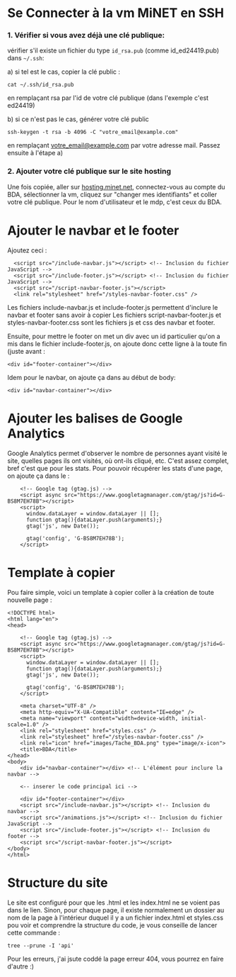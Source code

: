# Se Connecter à la vm MiNET en SSH 
### 1. Vérifier si vous avez déjà une clé publique: 

vérifier s'il existe un fichier du type ```id_rsa.pub``` (comme id_ed24419.pub) dans ```~/.ssh```: 

  a) si tel est le cas, copier la clé public :
  ````
  cat ~/.ssh/id_rsa.pub
  ````
 en remplaçant rsa par l'id de votre clé publique (dans l'exemple c'est ed24419)
 
  b) si ce n'est pas le cas, générer votre clé public
  ````
  ssh-keygen -t rsa -b 4096 -C "votre_email@example.com"
  ````
 en remplaçant votre_email@example.com par votre adresse mail. Passez ensuite à l'étape a)
 

### 2. Ajouter votre clé publique sur le site hosting

Une fois copiée, aller sur [hosting.minet.net](hosting.minet.net), connectez-vous au compte du BDA, sélectionner la vm, cliquez sur "changer mes identifiants" et coller votre clé publique. Pour le nom d'utilisateur et le mdp, c'est ceux du BDA. 

# Ajouter le navbar et le footer 
Ajoutez ceci :
  ````
    <script src="/include-navbar.js"></script> <!-- Inclusion du fichier JavaScript -->
    <script src="/include-footer.js"></script> <!-- Inclusion du fichier JavaScript -->
    <script src="/script-navbar-footer.js"></script>
    <link rel="stylesheet" href="/styles-navbar-footer.css" />
  ````
Les fichiers include-navbar.js et include-footer.js permettent d'inclure le navbar et footer sans avoir à copier 
Les fichiers script-navbar-footer.js et styles-navbar-footer.css sont les fichiers js et css des navbar et footer.

Ensuite, pour mettre le footer on met un div avec un id particulier qu'on a mis dans le fichier include-footer.js, on ajoute donc cette ligne à la toute fin (juste avant </body>:
````
<div id="footer-container"></div>
````
Idem pour le navbar, on ajoute ça dans au début de body: 
````
<div id="navbar-container"></div>
````

# Ajouter les balises de Google Analytics 
Google Analytics permet d'observer le nombre de personnes ayant visité le site, quelles pages ils ont visités, où ont-ils cliqué, etc. C'est assez complet, bref c'est que pour les stats. Pour pouvoir récupérer les stats d'une page, on ajoute ça dans le <head> : 
````
    <!-- Google tag (gtag.js) -->
    <script async src="https://www.googletagmanager.com/gtag/js?id=G-BS8M7EH78B"></script>
    <script>
      window.dataLayer = window.dataLayer || [];
      function gtag(){dataLayer.push(arguments);}
      gtag('js', new Date());

      gtag('config', 'G-BS8M7EH78B');
    </script>
````

# Template à copier 
Pou faire simple, voici un template à copier coller à la création de toute nouvelle page : 
````
<!DOCTYPE html>
<html lang="en">
<head>
    
    <!-- Google tag (gtag.js) -->
    <script async src="https://www.googletagmanager.com/gtag/js?id=G-BS8M7EH78B"></script>
    <script>
      window.dataLayer = window.dataLayer || [];
      function gtag(){dataLayer.push(arguments);}
      gtag('js', new Date());

      gtag('config', 'G-BS8M7EH78B');
    </script>

    <meta charset="UTF-8" />
    <meta http-equiv="X-UA-Compatible" content="IE=edge" />
    <meta name="viewport" content="width=device-width, initial-scale=1.0" />
    <link rel="stylesheet" href="styles.css" />
    <link rel="stylesheet" href="/styles-navbar-footer.css" />
    <link rel="icon" href="images/Tache_BDA.png" type="image/x-icon">
    <title>BDA</title>
</head>
<body>
    <div id="navbar-container"></div> <!-- L'élément pour inclure la navbar -->

    <-- inserer le code principal ici -->

    <div id="footer-container"></div>
    <script src="/include-navbar.js"></script> <!-- Inclusion du navbar -->
    <script src="/animations.js"></script> <!-- Inclusion du fichier JavaScript -->
    <script src="/include-footer.js"></script> <!-- Inclusion du footer -->
    <script src="/script-navbar-footer.js"></script>
</body>
</html>
````

# Structure du site 
Le site est configuré pour que les .html et les index.html ne se voient pas dans le lien. Sinon, pour chaque page, il existe normalement un dossier au nom de la page à l'intérieur duquel il y a un fichier index.html et styles.css
pou voir et comprendre la structure du code, je vous conseille de lancer cette commande : 

````
tree --prune -I 'api'
````

Pour les erreurs, j'ai jsute coddé la page erreur 404, vous pourrez en faire d'autre :)



